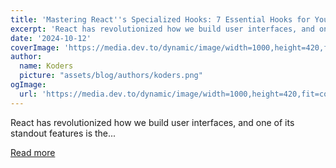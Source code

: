 ```yaml
---
title: 'Mastering React''s Specialized Hooks: 7 Essential Hooks for Your Next Project'
excerpt: 'React has revolutionized how we build user interfaces, and one of its standout features is the...'
date: '2024-10-12'
coverImage: 'https://media.dev.to/dynamic/image/width=1000,height=420,fit=cover,gravity=auto,format=auto/https%3A%2F%2Fdev-to-uploads.s3.amazonaws.com%2Fuploads%2Farticles%2F1dsaj9p1pf2awfxrpfgd.jpg'
author:
  name: Koders
  picture: "assets/blog/authors/koders.png"
ogImage:
  url: 'https://media.dev.to/dynamic/image/width=1000,height=420,fit=cover,gravity=auto,format=auto/https%3A%2F%2Fdev-to-uploads.s3.amazonaws.com%2Fuploads%2Farticles%2F1dsaj9p1pf2awfxrpfgd.jpg'
---
```


React has revolutionized how we build user interfaces, and one of its standout features is the...

[Read more](https://dev.to/vyan/mastering-reacts-specialized-hooks-7-essential-hooks-for-your-next-project-1laa)
